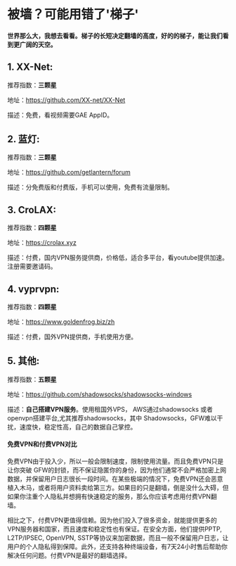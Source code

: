 # 被墙？可能用错了'梯子' #

#### 世界那么大，我想去看看。梯子的长短决定翻墙的高度，好的的梯子，能让我们看到更广阔的天空。

## 1. XX-Net: ##


推荐指数：**三颗星**


地址：https://github.com/XX-net/XX-Net

描述：免费，看视频需要GAE AppID。

## 2. 蓝灯: ##


推荐指数：**三颗星**

地址：https://github.com/getlantern/forum

描述：分免费版和付费版，手机可以使用，免费有流量限制。

## 3. CroLAX: ##


推荐指数：**四颗星**

地址：https://crolax.xyz

描述：付费，国内VPN服务提供商，价格低，适合多平台，看youtube提供加速。注册需要邀请码。

## 4. vyprvpn: ##


推荐指数：**四颗星**

地址：https://www.goldenfrog.biz/zh

描述：付费，国外VPN提供商，手机使用方便。


## 5. 其他: ##


推荐指数：**五颗星**

地址：https://github.com/shadowsocks/shadowsocks-windows

描述：**自己搭建VPN服务**。使用租国外VPS， AWS通过shadowsocks 或者 openvpn搭建平台,尤其推荐shadowsocks，其中 Shadowsocks，GFW难以干扰，速度快，稳定性高，自己的数据自己掌控。


#### 免费VPN和付费VPN对比 ####

免费VPN由于投入少，所以一般会限制速度，限制使用流量。而且免费VPN只是让你突破 GFW的封锁，而不保证隐匿你的身份，因为他们通常不会严格加密上网数据，并保留用户日志很长一段时间。在某些极端的情况下，免费VPN还会恶意植入木马，或者将用户资料卖给第三方。如果目的只是翻墙，倒是没什么大碍，但如果你注重个人隐私并想拥有快速稳定的服务，那么你应该考虑用付费VPN翻墙。

相比之下，付费VPN更值得信赖。因为他们投入了很多资金，就能提供更多的VPN服务器和国家，而且速度和稳定性也有保证。在安全方面，他们提供PPTP, L2TP/IPSEC, OpenVPN, SSTP等协议来加密数据，而且一般不保留用户日志，让用户的个人隐私得到保障。此外，还支持各种终端设备，有7天24小时售后帮助你解决任何问题。付费VPN是最好的翻墙选择。
